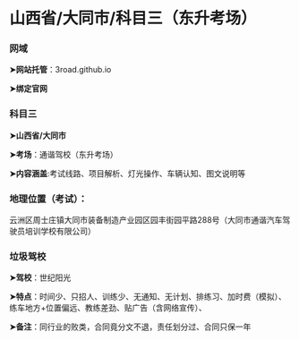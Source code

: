 # 山西省/大同市/科目三（东升考场）

###  网域

**➤网站托管**：3road.github.io

**➤绑定官网**

### 科目三

**➤山西省/大同市**

**➤考场**：通谐驾校（东升考场）

**➤内容涵盖**:考试线路、项目解析、灯光操作、车辆认知、图文说明等

### 地理位置（考试）：

云洲区周士庄镇大同市装备制造产业园区园丰街园平路288号（大同市通谐汽车驾驶员培训学校有限公司）

### 垃圾驾校

**➤驾校**：世纪阳光

**➤特点**：时间少、只招人、训练少、无通知、无计划、排练习、加时费（模拟）、练车地方+位置偏远、教练差劲、贴广告（含网络宣传）、

**➤备注**：同行业的败类，合同竟分文不退，责任划分过、合同只保一年
